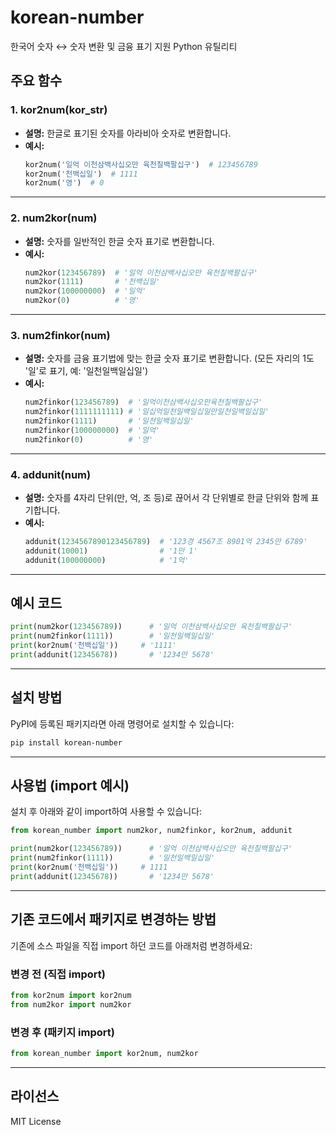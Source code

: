 # korean-number

한국어 숫자 ↔ 숫자 변환 및 금융 표기 지원 Python 유틸리티

## 주요 함수

### 1. kor2num(kor_str)
- **설명:**  한글로 표기된 숫자를 아라비아 숫자로 변환합니다.
- **예시:**
  ```python
  kor2num('일억 이천삼백사십오만 육천칠백팔십구')  # 123456789
  kor2num('천백십일')  # 1111
  kor2num('영')  # 0
  ```

---

### 2. num2kor(num)
- **설명:**  숫자를 일반적인 한글 숫자 표기로 변환합니다.
- **예시:**
  ```python
  num2kor(123456789)  # '일억 이천삼백사십오만 육천칠백팔십구'
  num2kor(1111)       # '천백십일'
  num2kor(100000000)  # '일억'
  num2kor(0)          # '영'
  ```

---

### 3. num2finkor(num)
- **설명:**  숫자를 금융 표기법에 맞는 한글 숫자 표기로 변환합니다. (모든 자리의 1도 '일'로 표기, 예: '일천일백일십일')
- **예시:**
  ```python
  num2finkor(123456789)  # '일억이천삼백사십오만육천칠백팔십구'
  num2finkor(1111111111) # '일십억일천일백일십일만일천일백일십일'
  num2finkor(1111)       # '일천일백일십일'
  num2finkor(100000000)  # '일억'
  num2finkor(0)          # '영'
  ```

---

### 4. addunit(num)
- **설명:**  숫자를 4자리 단위(만, 억, 조 등)로 끊어서 각 단위별로 한글 단위와 함께 표기합니다.
- **예시:**
  ```python
  addunit(1234567890123456789)  # '123경 4567조 8901억 2345만 6789'
  addunit(10001)                # '1만 1'
  addunit(100000000)            # '1억'
  ```

---

## 예시 코드

```python
print(num2kor(123456789))      # '일억 이천삼백사십오만 육천칠백팔십구'
print(num2finkor(1111))        # '일천일백일십일'
print(kor2num('천백십일'))     # '1111'
print(addunit(12345678))       # '1234만 5678'
```

---

## 설치 방법

PyPI에 등록된 패키지라면 아래 명령어로 설치할 수 있습니다:

```bash
pip install korean-number
```

---

## 사용법 (import 예시)

설치 후 아래와 같이 import하여 사용할 수 있습니다:

```python
from korean_number import num2kor, num2finkor, kor2num, addunit

print(num2kor(123456789))      # '일억 이천삼백사십오만 육천칠백팔십구'
print(num2finkor(1111))        # '일천일백일십일'
print(kor2num('천백십일'))     # 1111
print(addunit(12345678))       # '1234만 5678'
```

---

## 기존 코드에서 패키지로 변경하는 방법

기존에 소스 파일을 직접 import 하던 코드를 아래처럼 변경하세요:

### 변경 전 (직접 import)
```python
from kor2num import kor2num
from num2kor import num2kor
```

### 변경 후 (패키지 import)
```python
from korean_number import kor2num, num2kor
```

---

## 라이선스

MIT License
